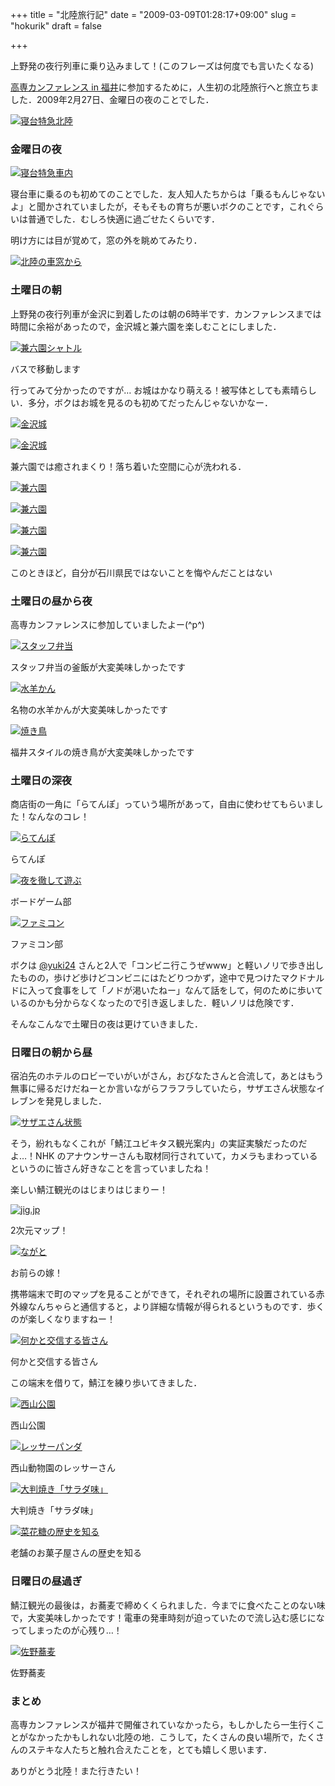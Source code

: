 +++
title = "北陸旅行記"
date = "2009-03-09T01:28:17+09:00"
slug = "hokurik"
draft = false

+++

<p>上野発の夜行列車に乗り込みまして！(このフレーズは何度でも言いたくなる)</p>
<p><a href="http://june29.jp/2009/03/03/kosenconf-004fukui/" title="高専カンファレンス in 福井に参加してきた - 準二級.jp">高専カンファレンス in 福井</a>に参加するために，人生初の北陸旅行へと旅立ちました．2009年2月27日、金曜日の夜のことでした．</p>
<p><a href="http://www.flickr.com/photos/june29/3318458867/" title="寝台特急北陸 by june29, on Flickr"><img src="http://farm4.static.flickr.com/3628/3318458867_7b1a492de1.jpg" alt="寝台特急北陸" /></a></p>
<h3>金曜日の夜</h3>
<p><a href="http://www.flickr.com/photos/june29/3319287066/" title="寝台特急車内 by june29, on Flickr"><img src="http://farm4.static.flickr.com/3601/3319287066_e0ba026d14.jpg" alt="寝台特急車内" /></a></p>
<p>寝台車に乗るのも初めてのことでした．友人知人たちからは「乗るもんじゃないよ」と聞かされていましたが，そもそもの育ちが悪いボクのことです，これぐらいは普通でした．むしろ快適に過ごせたくらいです．</p>
<p>明け方には目が覚めて，窓の外を眺めてみたり．</p>
<p><a href="http://www.flickr.com/photos/june29/3319287856/" title="北陸の車窓から by june29, on Flickr"><img src="http://farm4.static.flickr.com/3645/3319287856_888ca7188e.jpg" alt="北陸の車窓から" /></a></p>
<h3>土曜日の朝</h3>
<p>上野発の夜行列車が金沢に到着したのは朝の6時半です．カンファレンスまでは時間に余裕があったので，金沢城と兼六園を楽しむことにしました．</p>
<p><a href="http://www.flickr.com/photos/june29/3319292270/" title="兼六園シャトル by june29, on Flickr"><img src="http://farm4.static.flickr.com/3408/3319292270_4c1639216b.jpg" alt="兼六園シャトル" /></a></p>
<p class="photo-caption">バスで移動します</p>
<p>行ってみて分かったのですが… お城はかなり萌える！被写体としても素晴らしい．多分，ボクはお城を見るのも初めてだったんじゃないかなー．</p>
<p><a href="http://www.flickr.com/photos/june29/3319305248/" title="金沢城 by june29, on Flickr"><img src="http://farm4.static.flickr.com/3411/3319305248_6a92d2577e.jpg" alt="金沢城" /></a></p>
<p><a href="http://www.flickr.com/photos/june29/3319308174/" title="金沢城 by june29, on Flickr"><img src="http://farm4.static.flickr.com/3411/3319308174_80e15e6cc3.jpg" alt="金沢城" /></a></p>
<p>兼六園では癒されまくり！落ち着いた空間に心が洗われる．</p>
<p><a href="http://www.flickr.com/photos/june29/3319313752/" title="兼六園 by june29, on Flickr"><img src="http://farm4.static.flickr.com/3377/3319313752_5713b51778.jpg" alt="兼六園" /></a></p>
<p><a href="http://www.flickr.com/photos/june29/3318494463/" title="兼六園 by june29, on Flickr"><img src="http://farm4.static.flickr.com/3576/3318494463_c587485d63.jpg" alt="兼六園" /></a></p>
<p><a href="http://www.flickr.com/photos/june29/3318497075/" title="兼六園 by june29, on Flickr"><img src="http://farm4.static.flickr.com/3481/3318497075_79091ac1a6.jpg" alt="兼六園" /></a></p>
<p><a href="http://www.flickr.com/photos/june29/3318482367/" title="兼六園 by june29, on Flickr"><img src="http://farm4.static.flickr.com/3641/3318482367_605ee4f5b6.jpg" alt="兼六園" /></a></p>
<p class="photo-caption">このときほど，自分が石川県民ではないことを悔やんだことはない</p>
<h3>土曜日の昼から夜</h3>
<p>高専カンファレンスに参加していましたよー(^p^)</p>
<p><a href="http://www.flickr.com/photos/june29/3318500913/" title="スタッフ弁当 by june29, on Flickr"><img src="http://farm4.static.flickr.com/3370/3318500913_3330450252.jpg" alt="スタッフ弁当" /></a></p>
<p class="photo-caption">スタッフ弁当の釜飯が大変美味しかったです</p>
<p><a href="http://www.flickr.com/photos/june29/3319497154/" title="水羊かん by june29, on Flickr"><img src="http://farm4.static.flickr.com/3339/3319497154_a76e415e8b.jpg" alt="水羊かん" /></a></p>
<p class="photo-caption">名物の水羊かんが大変美味しかったです</p>
<p><a href="http://www.flickr.com/photos/june29/3319503752/" title="焼き鳥 by june29, on Flickr"><img src="http://farm4.static.flickr.com/3494/3319503752_9a4b48b34e.jpg" alt="焼き鳥" /></a></p>
<p class="photo-caption">福井スタイルの焼き鳥が大変美味しかったです</p>
<h3>土曜日の深夜</h3>
<p>商店街の一角に「らてんぽ」っていう場所があって，自由に使わせてもらいました！なんなのコレ！</p>
<p><a href="http://www.flickr.com/photos/june29/3319505562/" title="らてんぽ by june29, on Flickr"><img src="http://farm4.static.flickr.com/3305/3319505562_52e17e7df9.jpg" alt="らてんぽ" /></a></p>
<p class="photo-caption">らてんぽ</p>
<p><a href="http://www.flickr.com/photos/june29/3318678449/" title="夜を徹して遊ぶ by june29, on Flickr"><img src="http://farm4.static.flickr.com/3538/3318678449_2b31082770.jpg" alt="夜を徹して遊ぶ" /></a></p>
<p class="photo-caption">ボードゲーム部</p>
<p><a href="http://www.flickr.com/photos/june29/3319506398/" title="ファミコン by june29, on Flickr"><img src="http://farm1.static.flickr.com/241/3319506398_1326fd1f19.jpg" alt="ファミコン" /></a></p>
<p class="photo-caption">ファミコン部</p>
<p>ボクは <a href="http://twitter.com/yuki24" title="Twitter / yuki24">@yuki24</a> さんと2人で「コンビニ行こうぜwww」と軽いノリで歩き出したものの，歩けど歩けどコンビニにはたどりつかず，途中で見つけたマクドナルドに入って食事をして「ノドが渇いたねー」なんて話をして，何のために歩いているのかも分からなくなったので引き返しました．軽いノリは危険です．</p>
<p>そんなこんなで土曜日の夜は更けていきました．</p>
<h3>日曜日の朝から昼</h3>
<p>宿泊先のホテルのロビーでいがいがさん，おびなたさんと合流して，あとはもう無事に帰るだけだねーとか言いながらフラフラしていたら，サザエさん状態なイレブンを発見しました．</p>
<p><a href="http://www.flickr.com/photos/june29/3319513200/" title="サザエさん状態 by june29, on Flickr"><img src="http://farm4.static.flickr.com/3465/3319513200_2888033d2a.jpg" alt="サザエさん状態" /></a></p>
<p>そう，紛れもなくこれが「鯖江ユビキタス観光案内」の実証実験だったのだよ…！NHK のアナウンサーさんも取材同行されていて，カメラもまわっているというのに皆さん好きなことを言っていましたね！</p>
<p>楽しい鯖江観光のはじまりはじまりー！</p>
<p><a href="http://www.flickr.com/photos/june29/3318684083/" title="jig.jp by june29, on Flickr"><img src="http://farm4.static.flickr.com/3311/3318684083_cb8f99531b.jpg" alt="jig.jp" /></a></p>
<p class="photo-caption">2次元マップ！</p>
<p><a href="http://www.flickr.com/photos/june29/3318684537/" title="ながと by june29, on Flickr"><img src="http://farm4.static.flickr.com/3489/3318684537_7f6f8f35f5.jpg" alt="ながと" /></a></p>
<p class="photo-caption">お前らの嫁！</p>
<p>携帯端末で町のマップを見ることができて，それぞれの場所に設置されている赤外線なんちゃらと通信すると，より詳細な情報が得られるというものです．歩くのが楽しくなりますねー！</p>
<p><a href="http://www.flickr.com/photos/june29/3318688167/" title="何かと交信する皆さん by june29, on Flickr"><img src="http://farm4.static.flickr.com/3303/3318688167_191c385f47.jpg" alt="何かと交信する皆さん" /></a></p>
<p class="photo-caption">何かと交信する皆さん</p>
<p>この端末を借りて，鯖江を練り歩いてきました．</p>
<p><a href="http://www.flickr.com/photos/june29/3319524522/" title="西山公園 by june29, on Flickr"><img src="http://farm4.static.flickr.com/3645/3319524522_f173d26752.jpg" alt="西山公園" /></a></p>
<p class="photo-caption">西山公園</p>
<p><a href="http://www.flickr.com/photos/june29/3319532392/" title="レッサーパンダ by june29, on Flickr"><img src="http://farm4.static.flickr.com/3619/3319532392_ae9f702397.jpg" alt="レッサーパンダ" /></a></p>
<p class="photo-caption">西山動物園のレッサーさん</p>
<p><a href="http://www.flickr.com/photos/june29/3318709183/" title="大判焼き「サラダ味」 by june29, on Flickr"><img src="http://farm4.static.flickr.com/3455/3318709183_6d30f23068.jpg" alt="大判焼き「サラダ味」" /></a></p>
<p class="photo-caption">大判焼き「サラダ味」</p>
<p><a href="http://www.flickr.com/photos/june29/3319540204/" title="菜花糖の歴史を知る by june29, on Flickr"><img src="http://farm4.static.flickr.com/3390/3319540204_f5807bd920.jpg" alt="菜花糖の歴史を知る" /></a></p>
<p class="photo-caption">老舗のお菓子屋さんの歴史を知る</p>
<h3>日曜日の昼過ぎ</h3>
<p>鯖江観光の最後は，お蕎麦で締めくくられました．今までに食べたことのない味で，大変美味しかったです！電車の発車時刻が迫っていたので流し込む感じになってしまったのが心残り…！</p>
<p><a href="http://www.flickr.com/photos/june29/3319546972/" title="佐野蕎麦 by june29, on Flickr"><img src="http://farm4.static.flickr.com/3537/3319546972_e60420701b.jpg" alt="佐野蕎麦" /></a></p>
<p class="photo-caption">佐野蕎麦</p>
<h3>まとめ</h3>
<p>高専カンファレンスが福井で開催されていなかったら，もしかしたら一生行くことがなかったかもしれない北陸の地．こうして，たくさんの良い場所で，たくさんのステキな人たちと触れ合えたことを，とても嬉しく思います．</p>
<p>ありがとう北陸！また行きたい！</p>
